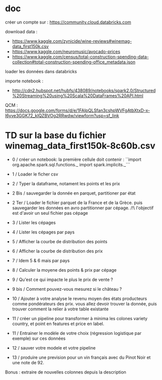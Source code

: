 # doc
créer un compte sur : 
https://community.cloud.databricks.com

download data :
* https://www.kaggle.com/zynicide/wine-reviews#winemag-data_first150k.csv
* https://www.kaggle.com/neuromusic/avocado-prices
* https://www.kaggle.com/census/total-construction-spending-data-collection#total-construction-spending-office_metadata.json

loader les données dans databricks

importe notebook :
 * http://cdn2.hubspot.net/hubfs/438089/notebooks/spark2.0/Structured%20Streaming%20using%20Scala%20DataFrames%20API.html


QCM : 
https://docs.google.com/forms/d/e/1FAIpQLSfan3cshpWVFgAtbXtxD-x-l6yve3GGK72_kIQZBVOg2RRwdw/viewform?usp=sf_link

# TD sur la base du fichier winemag_data_first150k-8c60b.csv

- 0 / créer un notebook:
la première cellule doit contenir : 
``import org.apache.spark.sql.functions._
import spark.implicits._```

- 1 / Loader le ficher csv
- 2 / Typer la dataframe, notament les points et les prix
- 2 Bis / sauvegarder la donnée en parquet, partitioner par état
- 2 Ter / Loader le fichier parquet de la France et de la Grèce. puis sauvegarder les données en avro partitionner par cépage.
/!\ l'objectif est d'avoir un seul fichier pas cépage
- 3 / Lister les cépages
- 4 / Lister les cépages par pays
- 5 / Afficher la courbe de distribution des points
- 6 / Afficher la courbe de distribution des prix
- 7 / Idem 5 & 6 mais par pays 
- 8 / Calculer la moyene des points & prix par cépage 
- 9 / Qu'est ce qui impacte le plus le prix de vente ?
- 9 bis / Comment pouvez-vous mesurez si le château ?
- 10 / Ajouter à votre analyse le revenu moyen des états producteurs comme pondérateurs des prix.
vous allez devoir trouver la donnée, puis trouver comment la relier à votre table existante
- 11 / créer un pipeline pour transformer à minima les colones variety country, et point en features et price en label.
- 11 / Entrainer le modèle de votre choix (régression logistique par exemple) sur ces données
- 12 / sauver votre modele et votre pipeline
- 13 / produire une prevision pour un vin français avec du Pinot Noir et une note de 92.

Bonus : extraire de nouvelles colonnes depuis la description


